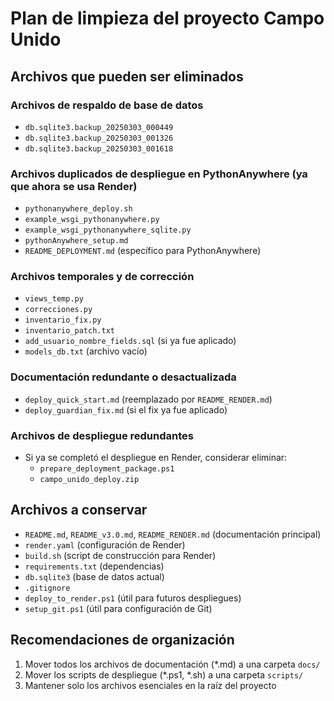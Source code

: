 # Plan de limpieza del proyecto Campo Unido

## Archivos que pueden ser eliminados

### Archivos de respaldo de base de datos
- `db.sqlite3.backup_20250303_000449`
- `db.sqlite3.backup_20250303_001326`
- `db.sqlite3.backup_20250303_001618`

### Archivos duplicados de despliegue en PythonAnywhere (ya que ahora se usa Render)
- `pythonanywhere_deploy.sh`
- `example_wsgi_pythonanywhere.py`
- `example_wsgi_pythonanywhere_sqlite.py`
- `pythonAnywhere_setup.md`
- `README_DEPLOYMENT.md` (específico para PythonAnywhere)

### Archivos temporales y de corrección
- `views_temp.py`
- `correcciones.py`
- `inventario_fix.py`
- `inventario_patch.txt`
- `add_usuario_nombre_fields.sql` (si ya fue aplicado)
- `models_db.txt` (archivo vacío)

### Documentación redundante o desactualizada
- `deploy_quick_start.md` (reemplazado por `README_RENDER.md`)
- `deploy_guardian_fix.md` (si el fix ya fue aplicado)

### Archivos de despliegue redundantes
- Si ya se completó el despliegue en Render, considerar eliminar:
  - `prepare_deployment_package.ps1`
  - `campo_unido_deploy.zip`

## Archivos a conservar
- `README.md`, `README_v3.0.md`, `README_RENDER.md` (documentación principal)
- `render.yaml` (configuración de Render)
- `build.sh` (script de construcción para Render)
- `requirements.txt` (dependencias)
- `db.sqlite3` (base de datos actual)
- `.gitignore`
- `deploy_to_render.ps1` (útil para futuros despliegues)
- `setup_git.ps1` (útil para configuración de Git)

## Recomendaciones de organización
1. Mover todos los archivos de documentación (*.md) a una carpeta `docs/`
2. Mover los scripts de despliegue (*.ps1, *.sh) a una carpeta `scripts/`
3. Mantener solo los archivos esenciales en la raíz del proyecto 